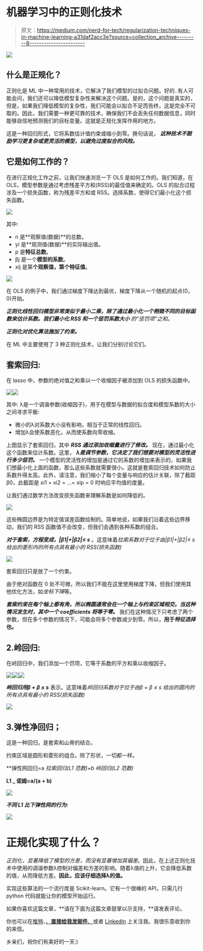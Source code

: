 # 机器学习中的正则化技术

> 原文：<https://medium.com/nerd-for-tech/regularization-techniques-in-machine-learning-a31daf2acc3e?source=collection_archive---------8----------------------->

![](img/4a52b32c9ae5b12529370d40ca7fde4e.png)

## **什么是正规化？**

正则化是 ML 中一种常用的技术，它解决了我们模型的过拟合问题。好的..有人可能会问，我们还可以降低模型复杂性来解决这个问题。是的，这个问题是真实的，但是，如果我们降低模型的复杂性，我们可能会以拟合不足而告终，这是完全不可取的。因此，我们需要一种更可靠的技术，确保我们不会丢失任何数据信息，同时能够自信地预测我们的目标变量。这就是正规化发挥作用的地方。

这是一种回归形式，它将系数估计值约束或缩小到零。换句话说， ***这种技术不鼓励学习更复杂或更灵活的模型，以避免过度拟合的风险。***

## 它是如何工作的？

在进行正规化工作之前，让我们快速浏览一下 OLS 是如何工作的。我们知道，在 OLS，模型参数是通过考虑残差平方和(RSS)的最佳值来确定的。OLS 的拟合过程涉及一个损失函数，称为残差平方和或 RSS。选择系数，使得它们最小化这个损失函数。

![](img/6b1f3c9fd9bf2bd3a400f4ae751b9a36.png)

其中:

*   n 是**观察值(数据)**的总数。
*   yi 是**观测值(数据)**的实际输出值。
*   p 是**特征总数**。
*   βj 是一个**模型的系数**。
*   xij 是第**个观察值，**第**个特征值**。

![](img/620d502819f99a148da9b9b96ced6414.png)

在 OLS 的例子中，我们通过梯度下降达到最优，梯度下降从一个随机的起点(0，0)开始。

***正则化线性回归模型非常类似于最小二乘，除了通过最小化一个稍微不同的目标函数来估计系数。我们最小化 RSS 和一个惩罚系数大小*** *的“惩罚项”之和。*

***正则化对优化算法施加了约束。***

在 ML 中主要使用了 3 种正则化技术，让我们分别讨论它们。

## **套索回归:**

在 lasso 中，参数的绝对值之和乘以一个收缩因子被添加到 OLS 的损失函数中。

![](img/d8ce0e780d05365a187024cd0296819d.png)![](img/e5a36198b3b6399796bc10d5c1972166.png)

其中:
λ是一个调谐参数(收缩因子)，用于在模型与数据的拟合度和模型系数的大小之间寻求平衡:

*   微小的λ对系数大小没有影响，相当于正常的线性回归。
*   增加λ会使系数恶化，从而使系数向零收缩。

上图显示了套索回归，其中 ***RSS 通过添加收缩量进行了修改。*** 现在，通过最小化这个函数来估计系数。这里， ***λ是调节参数，它决定了我们想要对模型的灵活性进行多少惩罚。*** 一个模型的灵活性的增加是通过它的系数的增加来表示的，如果我们想最小化上面的函数，那么这些系数就需要很小。这就是套索回归技术如何防止系数升得太高。此外，请注意，我们缩小了每个变量与响应的估计关联，除了截距β0，此截距是 xi1 = xi2 = …= xip = 0 时响应平均值的度量。

让我们通过数学方法改变损失函数来理解系数是如何降低的。

![](img/468d66237494b2604097816592e7731f.png)

这些椭圆边界是为特定值误差函数绘制的。简单地说，如果我们沿着这些边界移动，我们的 RSS 函数值不会改变，但我们会遇到各种系数的组合。

***对于套索，方程变成，|β1|+|β2|≤ s*** 。这意味着*拉索系数对于位于由|β1|+|β2|≤ s 给出的菱形内的所有点具有最小的 RSS(损失函数)*

![](img/840975163a11558582034b5d7fbb1adf.png)

套索回归只是放了一个约束。

由于绝对函数在 0 处不可微，所以我们不能在这里使用梯度下降，但我们使用其他优化方法，如*坐标下降*等。

***套索约束在每个轴上都有角，所以椭圆通常会在一个轴上与约束区域相交。当这种情况发生时，其中一个 coeﬃcients 将等于零。*** 我们在这种情况下只考虑了两个参数，但在多个参数的情况下，可能会将多个参数减少到零。所以，**用于*特征选择*也。**

## 2.**岭回归:**

在岭回归中，我们添加一个罚项，它等于系数的平方和乘以收缩因子。

![](img/12b34934346ed29618ccb2b49e668132.png)![](img/85597c862e339cfbb60b21ef39ec65d5.png)![](img/9da4b7a4ef2117bf41bebf95bc1f2788.png)

***岭回归用β + β ≤ s*** 表示。这意味着*岭回归系数对于位于由β + β ≤ s 给出的圆内的所有点具有最小的 RSS(损失函数)*

![](img/081211a19196133d2e62fffb5c34be5d.png)

## 3.弹性净回归；

这是一种回归，是套索和山脊的结合。

约束区域是圆形和菱形的组合。除了形状，一切都一样。

**弹性网回归=a *拉索回归(L1 范数)+b *岭回归(L2 范数)**

**L1 _ 诺姆=a/(a + b)**

![](img/0ba1d8c7e5e172703300a50d33553c8f.png)

***不同 L1 比下弹性网的行为:***

![](img/845fcb2d473585965f70aff41b9b6dd2.png)

# 正规化实现了什么？

*正则化，显著降低了模型的方差，而没有显著增加其偏差*。因此，在上述正则化技术中使用的调谐参数λ控制对偏差和方差的影响。随着λ值的上升，它会降低系数的值，从而降低方差。**因此，应该仔细选择λ的值。**

实现这些算法的一个流行库是 Scikit-learn。它有一个很棒的 API，只需几行 python 代码就能让你的模型开始运行。

如果你喜欢这篇文章，**请在下面为这篇文章鼓掌以示支持，**请发表评论。

你也可以在[推特](https://twitter.com/MuduliSumanta)、[、**直接给我发邮件**、](http://sumanta.skm97@gmail.com)或者 [LinkedIn](https://www.linkedin.com/in/sumanta-kumar-muduli-08a303198/) 上关注我。我很乐意收到你的来信。

乡亲们，祝你们有美好的一天:)